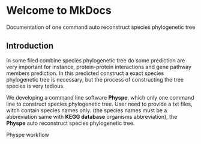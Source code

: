 # Welcome to MkDocs

Documentation of one command auto reconstruct species phylogenetic tree

## Introduction

In some filed combine species phylogenetic tree do some prediction are very important for instance,
protein-protein interactions and gene pathway members prediction. In this predicted construct a exact species phylogenetic tree
is necessary, but the process of constructing the tree species is very tedious.

We developing a command line software **Physpe**, which only one command line to construct species phylogenetic tree. User need to provide a txt files, witch contain species names only.
(the species names must be a abbreviation same with **KEGG database** organisms abbreviation), the **Physpe** auto reconstruct species phylogenetic tree.

Physpe workflow

